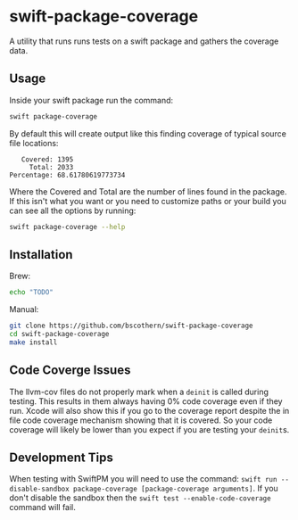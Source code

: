 # swift-package-coverage

A utility that runs runs tests on a swift package and gathers the coverage data.

## Usage
Inside your swift package run the command:
```zsh
swift package-coverage
```

By default this will create output like this finding coverage of typical source file locations:
```
   Covered: 1395
     Total: 2033
Percentage: 68.61780619773734
```

Where the Covered and Total are the number of lines found in the package.
If this isn't what you want or you need to customize paths or your build you can see all the options by running:
```zsh
swift package-coverage --help
```

## Installation
Brew:
```zsh
echo "TODO"
```

Manual:
```zsh
git clone https://github.com/bscothern/swift-package-coverage
cd swift-package-coverage
make install
```

## Code Coverge Issues
The llvm-cov files do not properly mark when a `deinit` is called during testing.
This results in them always having 0% code coverage even if they run.
Xcode will also show this if you go to the coverage report despite the in file code coverage mechanism showing that it is covered.
So your code coverage will likely be lower than you expect if you are testing your `deinit`s.

## Development Tips
When testing with SwiftPM you will need to use the command: `swift run --disable-sandbox package-coverage [package-coverage arguments]`.
If you don't disable the sandbox then the `swift test --enable-code-coverage` command will fail.
